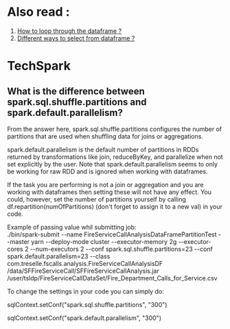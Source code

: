 # Also read :
1) <a href="dataframe"> How to loop through the dataframe ?</a>
1) <a href="select"> Different ways to select from dataframe ?</a>
# TechSpark

<h2> What is the difference between spark.sql.shuffle.partitions and spark.default.parallelism?</h2>

From the answer here, spark.sql.shuffle.partitions configures the number of partitions that are used when shuffling data for joins or aggregations.

spark.default.parallelism is the default number of partitions in RDDs returned by transformations like join, reduceByKey, and parallelize when not set explicitly by the user. Note that spark.default.parallelism seems to only be working for raw RDD and is ignored when working with dataframes.

If the task you are performing is not a join or aggregation and you are working with dataframes then setting these will not have any effect. You could, however, set the number of partitions yourself by calling df.repartition(numOfPartitions) (don't forget to assign it to a new val) in your code.

Example of passing value whil submitting job:  
./bin/spark-submit --name FireServiceCallAnalysisDataFramePartitionTest --master yarn --deploy-mode cluster --executor-memory 2g --executor-cores 2 --num-executors 2 --conf spark.sql.shuffle.partitions=23 --conf spark.default.parallelism=23 --class com.treselle.fscalls.analysis.FireServiceCallAnalysisDF /data/SFFireServiceCall/SFFireServiceCallAnalysis.jar /user/tsldp/FireServiceCallDataSet/Fire_Department_Calls_for_Service.csv

To change the settings in your code you can simply do:

sqlContext.setConf("spark.sql.shuffle.partitions", "300")

sqlContext.setConf("spark.default.parallelism", "300")
